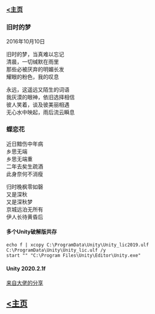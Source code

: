 
### [<主页](https://www.wangdekui.com/)

### 旧时的梦
2016年10月10日  

旧时的梦，当真难以忘记  
清晨，一切缄默在雨里  
那些必被厌弃的明媚长发  
耀眼的粉色，我的叹息  


永远，这遥远又陌生的词语  
我灰漠的眼神，依旧选择相信  
彼人笑着，谈及彼美丽相遇  
无心水中映起，雨后流云瞬息  

### 蝶恋花
近日黯伤中年病  
乡思无端  
乡思无端重  
二年去矣生疏酒  
此身奈何不消瘦  


归时晚枫零如磬  
又是深秋  
又是深秋梦  
京城远泊无所有  
伊人长待黄昏后  

#### 多个Unity破解版共存
```
echo f | xcopy C:\ProgramData\Unity\Unity_lic2019.ulf C:\ProgramData\Unity\Unity_lic.ulf /y
start "" "C:\Program Files\Unity\Editor\Unity.exe"
```

#### Unity 2020.2.1f

[来自大佬的分享](https://bbs.itzmx.com/thread-97059-1-1.html)


## [<主页](https://www.wangdekui.com/)